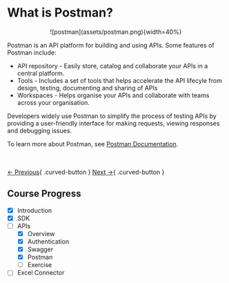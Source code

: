 # What is Postman?

<center> ![postman](assets/postman.png){width=40%} </center>

Postman is an API platform for building and using APIs. Some features of Postman include:

* API repository -  Easily store, catalog and collaborate your APIs in a central platform.
* Tools - Includes a set of tools that helps accelerate the API lifecyle from design, testing, documenting and sharing of APIs
* Workspaces - Helps organise your APIs and collaborate with teams across your organisation. 

Developers widely use Postman to simplify the process of testing APIs by providing a user-friendly interface for making requests, viewing responses and debugging issues. 

To learn more about Postman, see [Postman Documentation](https://learning.postman.com/docs/introduction/overview/#home).

<br></br>
[← Previous](./swagger.md){ .curved-button }
[Next →](./exercise.md){ .curved-button }

## Course Progress
-   [X] Introduction
-   [X] SDK
-   [ ] APIs
    *   [X] Overview
    *   [X] Authentication
    *   [X] Swagger
    *   [X] Postman
    *   [ ] Exercise
-   [ ] Excel Connector